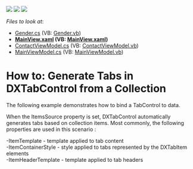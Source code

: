 <!-- default badges list -->
![](https://img.shields.io/endpoint?url=https://codecentral.devexpress.com/api/v1/VersionRange/128642070/22.2.2%2B)
[![](https://img.shields.io/badge/Open_in_DevExpress_Support_Center-FF7200?style=flat-square&logo=DevExpress&logoColor=white)](https://supportcenter.devexpress.com/ticket/details/E3343)
[![](https://img.shields.io/badge/📖_How_to_use_DevExpress_Examples-e9f6fc?style=flat-square)](https://docs.devexpress.com/GeneralInformation/403183)
<!-- default badges end -->
<!-- default file list -->
*Files to look at*:

* [Gender.cs](./CS/DXTabControlExample/Common/Gender.cs) (VB: [Gender.vb](./VB/DXTabControlExample/Common/Gender.vb))
* **[MainView.xaml](./CS/DXTabControlExample/View/MainView.xaml) (VB: [MainView.xaml](./VB/DXTabControlExample/View/MainView.xaml))**
* [ContactViewModel.cs](./CS/DXTabControlExample/ViewModel/ContactViewModel.cs) (VB: [ContactViewModel.vb](./VB/DXTabControlExample/ViewModel/ContactViewModel.vb))
* [MainViewModel.cs](./CS/DXTabControlExample/ViewModel/MainViewModel.cs) (VB: [MainViewModel.vb](./VB/DXTabControlExample/ViewModel/MainViewModel.vb))
<!-- default file list end -->
# How to: Generate Tabs in DXTabControl from a Collection


<p>The following example demonstrates how to bind a TabControl to data. </p>
<p>When the ItemsSource property is set, DXTabControl automatically generates tabs based on collection items. Most commonly, the following properties are used in this scenario :</p>
<p>-ItemTemplate - template applied to tab content<br>-ItemContainerStyle - style applied to tabs represented by the DXTabItem elements<br>-ItemHeaderTemplate - template applied to tab headers</p>

<br/>


